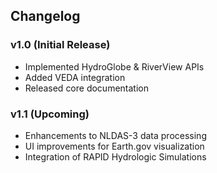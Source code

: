 ## **Changelog**

### **v1.0 (Initial Release)**
- Implemented HydroGlobe & RiverView APIs
- Added VEDA integration
- Released core documentation

### **v1.1 (Upcoming)**
- Enhancements to NLDAS-3 data processing
- UI improvements for Earth.gov visualization
- Integration of RAPID Hydrologic Simulations